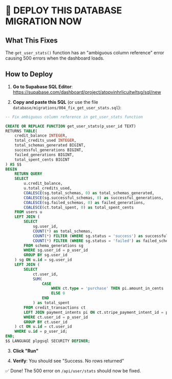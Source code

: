 # 🚨 DEPLOY THIS DATABASE MIGRATION NOW

## What This Fixes
The `get_user_stats()` function has an "ambiguous column reference" error causing 500 errors when the dashboard loads.

## How to Deploy

1. **Go to Supabase SQL Editor**:
   https://supabase.com/dashboard/project/atopvinhrlicujtwltsg/sql/new

2. **Copy and paste this SQL** (or use the file `database/migrations/004_fix_get_user_stats.sql`):

```sql
-- Fix ambiguous column reference in get_user_stats function

CREATE OR REPLACE FUNCTION get_user_stats(p_user_id TEXT)
RETURNS TABLE(
    credit_balance INTEGER,
    total_credits_used INTEGER,
    total_schemas_generated BIGINT,
    successful_generations BIGINT,
    failed_generations BIGINT,
    total_spent_cents BIGINT
) AS $$
BEGIN
    RETURN QUERY
    SELECT
        u.credit_balance,
        u.total_credits_used,
        COALESCE(sg.total_schemas, 0) as total_schemas_generated,
        COALESCE(sg.successful_schemas, 0) as successful_generations,
        COALESCE(sg.failed_schemas, 0) as failed_generations,
        COALESCE(ct.total_spent, 0) as total_spent_cents
    FROM users u
    LEFT JOIN (
        SELECT
            sg.user_id,
            COUNT(*) as total_schemas,
            COUNT(*) FILTER (WHERE sg.status = 'success') as successful_schemas,
            COUNT(*) FILTER (WHERE sg.status = 'failed') as failed_schemas
        FROM schema_generations sg
        WHERE sg.user_id = p_user_id
        GROUP BY sg.user_id
    ) sg ON u.id = sg.user_id
    LEFT JOIN (
        SELECT
            ct.user_id,
            SUM(
                CASE
                    WHEN ct.type = 'purchase' THEN pi.amount_in_cents
                    ELSE 0
                END
            ) as total_spent
        FROM credit_transactions ct
        LEFT JOIN payment_intents pi ON ct.stripe_payment_intent_id = pi.stripe_payment_intent_id
        WHERE ct.user_id = p_user_id
        GROUP BY ct.user_id
    ) ct ON u.id = ct.user_id
    WHERE u.id = p_user_id;
END;
$$ LANGUAGE plpgsql SECURITY DEFINER;
```

3. **Click "Run"**

4. **Verify**: You should see "Success. No rows returned"

✅ Done! The 500 error on `/api/user/stats` should now be fixed.
